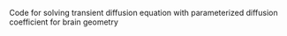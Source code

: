 Code for solving transient diffusion equation with parameterized diffusion coefficient for brain geometry
